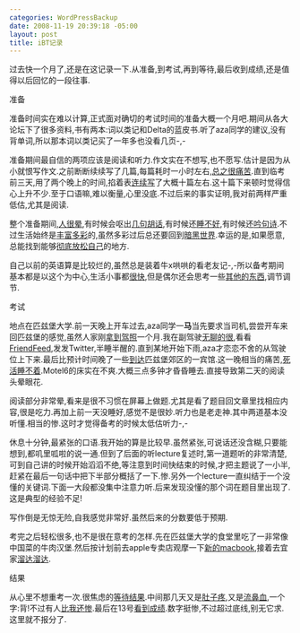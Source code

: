 ```yaml
--- 
categories: WordPressBackup
date: 2008-11-19 20:39:18 -05:00
layout: post
title: iBT记录
---
```

过去快一个月了,还是在这记录一下.从准备,到考试,再到等待,最后收到成绩,还是值得以后回忆的一段往事.

<!--more-->

准备

准备时间实在难以计算,正式面对确切的考试时间的准备大概一个月吧.期间从各大论坛下了很多资料,书有两本:词以类记和Delta的蓝皮书.听了aza同学的建议,没有背单词,所以那本词以类记买了一年多也没看几页-,-

准备期间最自信的两项应该是阅读和听力.作文实在不想写,也不愿写.估计是因为从小就恨写作文.之前断断续续写了几篇,每篇耗时一小时左右,<a href="http://twitter.com/ztpala/status/968535497" target="_blank">总之很痛苦</a>.直到临考前三天,用了两个晚上的时间,掐着表<a href="http://twitter.com/ztpala/status/971568697" target="_blank">连续写</a>了大概十篇左右.这十篇下来顿时觉得信心上升不少.至于口语嘛,难以衡量,心里没底.不过后来的事实证明,我对前两样严重低估,尤其是阅读.

整个准备期间,<a href="http://twitter.com/ztpala/status/968144109" target="_blank">人很晕</a>,有时候会呕出<a href="http://twitter.com/ztpala/status/960252961" target="_blank">几句胡话</a>,有时候还<a href="http://twitter.com/ztpala/status/959281562" target="_blank">睡不好</a>,有时候还<a href="http://twitter.com/ztpala/status/960349395" target="_blank">吟句诗</a>.不过生活始终是<a href="http://twitter.com/ztpala/status/958723019" target="_blank">丰富多彩</a>的,虽然多彩过后总还要回到<a href="http://twitter.com/ztpala/status/959449052" target="_blank">暗黑世界</a>.幸运的是,如果愿意,总能找到能够<a href="http://twitter.com/ztpala/status/964852577" target="_blank">彻底放松自己</a>的地方.

自己以前的英语算是比较烂的,虽然总是装着牛x哄哄的看老友记-,-所以备考期间基本都是以这个为中心,生活小事都<a href="http://twitter.com/ztpala/status/969740941" target="_blank">很快</a>,但是偶尔还会思考一些<a href="http://twitter.com/ztpala/status/970214428" target="_blank">其他的东西</a>,调节调节.

考试

地点在匹兹堡大学.前一天晚上开车过去,aza同学一<strong>马</strong>当先要求当司机,尝尝开车来回匹兹堡的感觉,虽然人家刚<a href="http://twitter.com/ztpala/status/932125525" target="_blank">拿到驾照</a>一个月.我在副驾驶<a href="http://twitter.com/ztpala/status/974323118" target="_blank">无聊的很</a>,看看<a href="https://friendfeed.com/pala" target="_blank">FriendFeed</a>,发发Twitter,半睡半醒的.直到某地开始下雨,aza才恋恋不舍的从驾驶位上下来.最后比预计时间晚了一些<a href="http://twitter.com/ztpala/status/974436222" target="_blank">到达</a>匹兹堡郊区的一宾馆.这一晚相当的痛苦,<a href="http://twitter.com/ztpala/status/974702295" target="_blank">死活睡不着</a>.Motel6的床实在不爽.大概三点多钟才昏昏睡去.直接导致第二天的阅读头晕眼花.

阅读部分非常晕,看来是很不习惯在屏幕上做题.尤其是看了题目回文章里找相应内容,很是吃力.再加上前一天没睡好,感觉不是很妙.听力也是老走神.其中两道基本没听懂.相当的惨.这时才觉得备考的时候太低估听力-,-

休息十分钟,最紧张的口语.我开始的算是比较早.虽然紧张,可说话还没含糊,只要能想到,都叽里呱啦的说一通.但到了后面的听lecture复述时,第一道题听的非常清楚,可到自己讲的时候开始滔滔不绝,等注意到时间快结束的时候,才把主题说了一小半,赶紧在最后一句话中把下半部分概括了一下.惨.另外一个lecture一直纠结于一个没懂的关键词.下面一大段都没集中注意力听.后来发现没懂的那个词在题目里出现了.这是典型的经验不足!

写作倒是无惊无险,自我感觉非常好.虽然后来的分数要低于预期.

考完之后轻松很多,也不是很在意考的怎样.先在匹兹堡大学的食堂里吃了一非常像中国菜的牛肉汉堡.然后按计划前去apple专卖店观摩一下<a href="http://twitter.com/ztpala/status/975267838" target="_blank">新的macbook</a>,接着去宜家<a href="http://twitter.com/ztpala/status/975565109" target="_blank">溜达溜达</a>.

结果

从心里不想重考一次.很焦虑的<a href="http://twitter.com/ztpala/status/976567889" target="_blank">等待结果</a>.中间那几天又是<a href="http://twitter.com/ztpala/status/985277473" target="_blank">肚子疼</a>,又是<a href="http://twitter.com/ztpala/status/985973298" target="_blank">流鼻血</a>,一个字:背!不过有人<a href="http://twitter.com/ztpala/status/1002884015" target="_blank">比我还惨</a>.最后在13号<a href="http://twitter.com/ztpala/status/1004990480" target="_blank">看到成绩</a>.数字挺惨,不过超过底线,别无它求.这里就不报分了.
